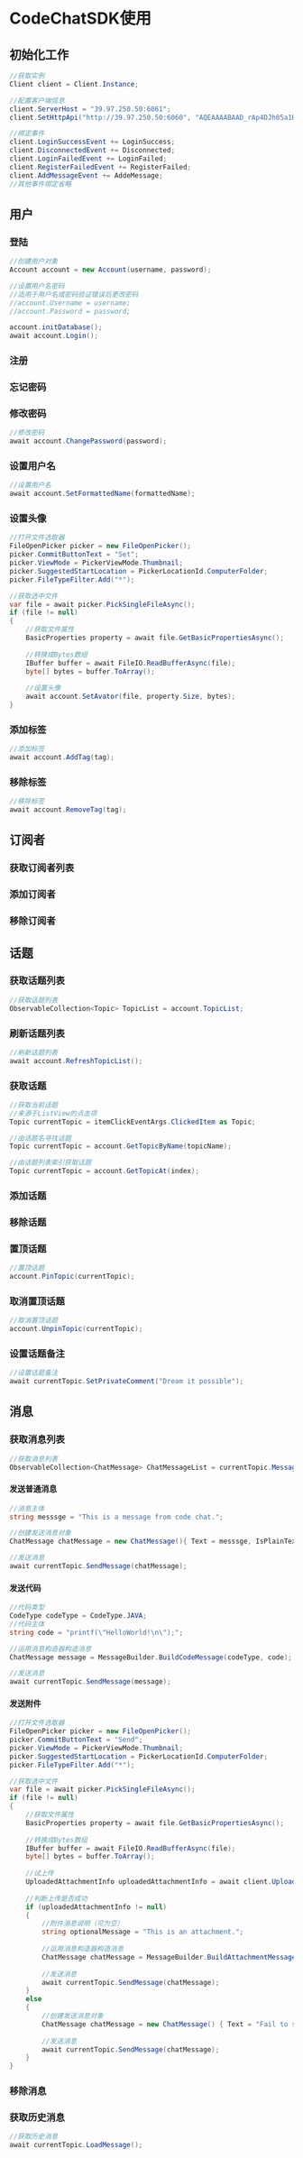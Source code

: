# **CodeChatSDK使用**

 

## **初始化工作**

```C#
//获取实例
Client client = Client.Instance;

//配置客户端信息
client.ServerHost = "39.97.250.50:6061";
client.SetHttpApi("http://39.97.250.50:6060", "AQEAAAABAAD_rAp4DJh05a1HAwFT3A6K");

//绑定事件
client.LoginSuccessEvent += LoginSuccess;
client.DisconnectedEvent += Disconnected;
client.LoginFailedEvent += LoginFailed;
client.RegisterFailedEvent += RegisterFailed;
client.AddMessageEvent += AddeMessage;
//其他事件绑定省略
```



## **用户**

### **登陆**

```c#
//创建用户对象
Account account = new Account(username, password);

//设置用户名密码
//适用于用户名或密码验证错误后更改密码
//account.Username = username;
//account.Password = password;

account.initDatabase();
await account.Login();
```



### 注册



### **忘记密码**



### **修改密码**

```c#
//修改密码
await account.ChangePassword(password);
```



### **设置用户名**

```c#
//设置用户名
await account.SetFormattedName(formattedName);
```



### **设置头像**

```c#
//打开文件选取器
FileOpenPicker picker = new FileOpenPicker();
picker.CommitButtonText = "Set";
picker.ViewMode = PickerViewMode.Thumbnail;
picker.SuggestedStartLocation = PickerLocationId.ComputerFolder;
picker.FileTypeFilter.Add("*");

//获取选中文件
var file = await picker.PickSingleFileAsync();
if (file != null)
{
    //获取文件属性
    BasicProperties property = await file.GetBasicPropertiesAsync();
    
    //转换成Bytes数组
    IBuffer buffer = await FileIO.ReadBufferAsync(file);
    byte[] bytes = buffer.ToArray();
    
    //设置头像
    await account.SetAvator(file, property.Size, bytes);
}
```



### **添加标签**

```c#
//添加标签
await account.AddTag(tag);
```



### **移除标签**

```c#
//移除标签
await account.RemoveTag(tag);
```

## **订阅者**

### **获取订阅者列表**



### **添加订阅者**



### **移除订阅者**

## **话题**

### **获取话题列表**

```c#
//获取话题列表
ObservableCollection<Topic> TopicList = account.TopicList;
```



### **刷新话题列表**

```c#
//刷新话题列表
await account.RefreshTopicList();
```



### **获取话题**

```c#
//获取当前话题
//来源于ListView的点击项
Topic currentTopic = itemClickEventArgs.ClickedItem as Topic;

//由话题名寻找话题
Topic currentTopic = account.GetTopicByName(topicName);

//由话题列表索引获取话题
Topic currentTopic = account.GetTopicAt(index);
```



### **添加话题**





### **移除话题**





### **置顶话题**

```c#
//置顶话题
account.PinTopic(currentTopic);
```



### **取消置顶话题**

```c#
//取消置顶话题
account.UnpinTopic(currentTopic);
```



### **设置话题备注**

```c#
//设置话题备注
await currentTopic.SetPrivateComment("Dream it possible");
```

## **消息**

### **获取消息列表**

```c#
//获取消息列表
ObservableCollection<ChatMessage> ChatMessageList = currentTopic.MessageList;
```



#### **发送普通消息**

```C#
//消息主体
string messsge = "This is a message from code chat.";

//创建发送消息对象
ChatMessage chatMessage = new ChatMessage(){ Text = messsge, IsPlainText = true };

//发送消息
await currentTopic.SendMessage(chatMessage);
```



#### **发送代码**

```c#
//代码类型
CodeType codeType = CodeType.JAVA;
//代码主体
string code = "printf(\"HelloWorld!\n\");";

//运用消息构造器构造消息
ChatMessage message = MessageBuilder.BuildCodeMessage(codeType, code);

//发送消息
await currentTopic.SendMessage(message);
```



#### **发送附件**

```c#
//打开文件选取器
FileOpenPicker picker = new FileOpenPicker();
picker.CommitButtonText = "Send";
picker.ViewMode = PickerViewMode.Thumbnail;
picker.SuggestedStartLocation = PickerLocationId.ComputerFolder;
picker.FileTypeFilter.Add("*");

//获取选中文件
var file = await picker.PickSingleFileAsync();
if (file != null)
{
    //获取文件属性
    BasicProperties property = await file.GetBasicPropertiesAsync();
    
	//转换成Bytes数组
    IBuffer buffer = await FileIO.ReadBufferAsync(file);
    byte[] bytes = buffer.ToArray();
    
    //试上传
    UploadedAttachmentInfo uploadedAttachmentInfo = await client.Upload(file, property.Size, bytes);
    
    //判断上传是否成功
    if (uploadedAttachmentInfo != null)
    {
        //附件消息说明（可为空）
        string optionalMessage = "This is an attachment.";
        
        //运用消息构造器构造消息
        ChatMessage chatMessage = MessageBuilder.BuildAttachmentMessage(uploadedAttachmentInfo, optionalMessage);
        
        //发送消息
	    await currentTopic.SendMessage(chatMessage);
	}
	else
	{
        //创建发送消息对象
	    ChatMessage chatMessage = new ChatMessage() { Text = "Fail to send.", IsPlainText = true };
        
        //发送消息
        await currentTopic.SendMessage(chatMessage);
    }
}
```



### **移除消息**





### **获取历史消息**

```c#
//获取历史消息
await currentTopic.LoadMessage();
```


